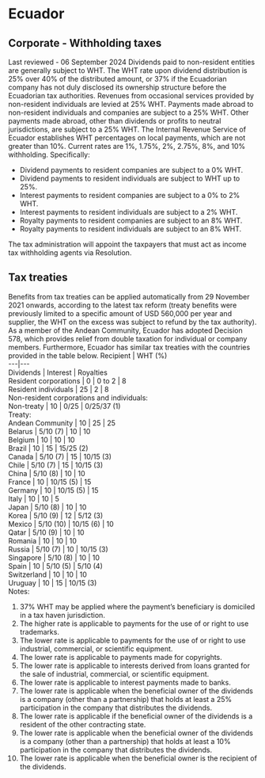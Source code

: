 # Ecuador
## Corporate - Withholding taxes
Last reviewed - 06 September 2024
Dividends paid to non-resident entities are generally subject to WHT.
The WHT rate upon dividend distribution is 25% over 40% of the distributed amount, or 37% if the Ecuadorian company has not duly disclosed its ownership structure before the Ecuadorian tax authorities.
Revenues from occasional services provided by non-resident individuals are levied at 25% WHT. Payments made abroad to non-resident individuals and companies are subject to a 25% WHT. Other payments made abroad, other than dividends or profits to neutral jurisdictions, are subject to a 25% WHT.
The Internal Revenue Service of Ecuador establishes WHT percentages on local payments, which are not greater than 10%. Current rates are 1%, 1.75%, 2%, 2.75%, 8%, and 10% withholding. Specifically:
  * Dividend payments to resident companies are subject to a 0% WHT.
  * Dividend payments to resident individuals are subject to WHT up to 25%.
  * Interest payments to resident companies are subject to a 0% to 2% WHT.
  * Interest payments to resident individuals are subject to a 2% WHT.
  * Royalty payments to resident companies are subject to an 8% WHT.
  * Royalty payments to resident individuals are subject to an 8% WHT.


The tax administration will appoint the taxpayers that must act as income tax withholding agents via Resolution.
## Tax treaties
Benefits from tax treaties can be applied automatically from 29 November 2021 onwards, according to the latest tax reform (treaty benefits were previously limited to a specific amount of USD 560,000 per year and supplier, the WHT on the excess was subject to refund by the tax authority).
As a member of the Andean Community, Ecuador has adopted Decision 578, which provides relief from double taxation for individual or company members. Furthermore, Ecuador has similar tax treaties with the countries provided in the table below.
Recipient | WHT (%)  
---|---  
Dividends | Interest | Royalties  
Resident corporations | 0 | 0 to 2 | 8  
Resident individuals | 25 | 2 | 8  
Non-resident corporations and individuals:  
Non-treaty | 10 | 0/25 | 0/25/37 (1)  
Treaty:  
Andean Community | 10 | 25 | 25  
Belarus | 5/10 (7) | 10 | 10  
Belgium | 10 | 10 | 10  
Brazil | 10 | 15 | 15/25 (2)  
Canada | 5/10 (7) | 15 | 10/15 (3)  
Chile | 5/10 (7) | 15 | 10/15 (3)  
China | 5/10 (8) | 10 | 10  
France | 10 | 10/15 (5) | 15  
Germany | 10 | 10/15 (5) | 15  
Italy | 10 | 10 | 5  
Japan | 5/10 (8) | 10 | 10  
Korea | 5/10 (9) | 12 | 5/12 (3)  
Mexico | 5/10 (10) | 10/15 (6) | 10  
Qatar | 5/10 (9) | 10 | 10  
Romania | 10 | 10 | 10  
Russia | 5/10 (7) | 10 | 10/15 (3)  
Singapore | 5/10 (8) | 10 | 10  
Spain | 10 | 5/10 (5) | 5/10 (4)  
Switzerland | 10 | 10 | 10  
Uruguay | 10 | 15 | 10/15 (3)  
Notes:
  1. 37% WHT may be applied where the payment’s beneficiary is domiciled in a tax haven jurisdiction.
  2. The higher rate is applicable to payments for the use of or right to use trademarks.
  3. The lower rate is applicable to payments for the use of or right to use industrial, commercial, or scientific equipment.
  4. The lower rate is applicable to payments made for copyrights.
  5. The lower rate is applicable to interests derived from loans granted for the sale of industrial, commercial, or scientific equipment.
  6. The lower rate is applicable to interest payments made to banks.
  7. The lower rate is applicable when the beneficial owner of the dividends is a company (other than a partnership) that holds at least a 25% participation in the company that distributes the dividends.
  8. The lower rate is applicable if the beneficial owner of the dividends is a resident of the other contracting state.
  9. The lower rate is applicable when the beneficial owner of the dividends is a company (other than a partnership) that holds at least a 10% participation in the company that distributes the dividends.
  10. The lower rate is applicable when the beneficial owner is the recipient of the dividends.


